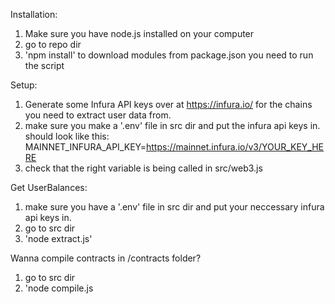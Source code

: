 Installation:

1. Make sure you have node.js installed on your computer
2. go to repo dir
3. 'npm install' to download modules from package.json you need to run the script

Setup:

1. Generate some Infura API keys over at https://infura.io/ for the chains you need to extract user data from.
2. make sure you make a '.env' file in src dir and put the infura api keys in. should look like this: MAINNET_INFURA_API_KEY=https://mainnet.infura.io/v3/YOUR_KEY_HERE
3. check that the right variable is being called in src/web3.js

Get UserBalances:

1. make sure you have a '.env' file in src dir and put your neccessary infura api keys in.
2. go to src dir
3. 'node extract.js'

Wanna compile contracts in /contracts folder?

1. go to src dir
2. 'node compile.js
